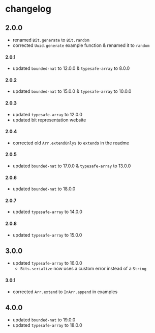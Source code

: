 # changelog

## 2.0.0

- renamed `Bit.generate` to `Bit.random`
- corrected `Uuid.generate` example function & renamed it to `random`

#### 2.0.1

- updated `bounded-nat` to 12.0.0 & `typesafe-array` to 8.0.0

#### 2.0.2

- updated `bounded-nat` to 15.0.0 & `typesafe-array` to 10.0.0

#### 2.0.3

- updated `typesafe-array` to 12.0.0
- updated bit representation website

#### 2.0.4

- corrected old `Arr.extendOnly`s to `extend`s in the readme

#### 2.0.5

- updated `bounded-nat` to 17.0.0 & `typesafe-array` to 13.0.0

#### 2.0.6

- updated `bounded-nat` to 18.0.0

#### 2.0.7

- updated `typesafe-array` to 14.0.0

#### 2.0.8

- updated `typesafe-array` to 15.0.0

## 3.0.0

- updated `typesafe-array` to 16.0.0
    - `Bits.serialize` now uses a custom error instead of a `String`

#### 3.0.1

- corrected `Arr.extend` to `InArr.append` in examples

## 4.0.0

- updated `bounded-nat` to 19.0.0
- updated `typesafe-array` to 18.0.0
